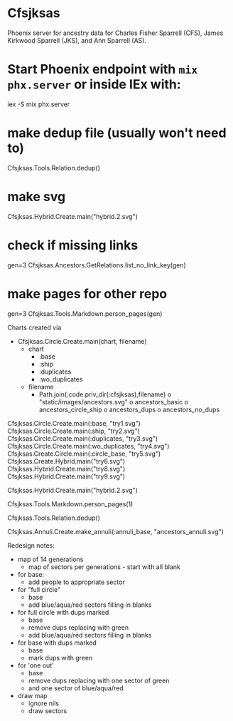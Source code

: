 # Cfsjksas

Phoenix server for ancestry data for
Charles Fisher Sparrell (CFS),
James Kirkwood Sparrell (JKS),
and Ann Sparrell (AS).

# Start Phoenix endpoint with `mix phx.server` or inside IEx with:
  iex -S mix phx.server

# make dedup file (usually won't need to)
Cfsjksas.Tools.Relation.dedup()

# make svg
Cfsjksas.Hybrid.Create.main("hybrid.2.svg")

# check if missing links
gen=3
Cfsjksas.Ancestors.GetRelations.list_no_link_key(gen)

# make pages for other repo
gen=3
Cfsjksas.Tools.Markdown.person_pages(gen)


Charts created via
  * Cfsjksas.Circle.Create.main(chart, filename)
    + chart
      - :base
      - :ship
      - :duplicates
      - :wo_duplicates
    + filename
      - Path.join(:code.priv_dir(:cfsjksas),filename)
        o "static/images/ancestors.svg"
        o ancestors_basic
        o ancestors_circle_ship
        o ancestors_dups
        o ancestors_no_dups

Cfsjksas.Circle.Create.main(:base, "try1.svg")
Cfsjksas.Circle.Create.main(:ship, "try2.svg")
Cfsjksas.Circle.Create.main(:duplicates, "try3.svg")
Cfsjksas.Circle.Create.main(:wo_duplicates, "try4.svg")
Cfsjksas.Create.Circle.main(:circle_base, "try5.svg")
Cfsjksas.Create.Hybrid.main("try6.svg")
Cfsjksas.Hybrid.Create.main("try8.svg")
Cfsjksas.Hybrid.Create.main("try9.svg")

Cfsjksas.Hybrid.Create.main("hybrid.2.svg")

Cfsjksas.Tools.Markdown.person_pages(1)

Cfsjksas.Tools.Relation.dedup()

Cfsjksas.Annuli.Create.make_annuli(:annuli_base, "ancestors_annuli.svg")



  Redesign notes:
  * map of 14 generations
    + map of sectors per generations - start with all blank
  * for base:
    + add people to appropriate sector
  * for "full circle"
    + base
    + add blue/aqua/red sectors filling in blanks
  * for full circle with dups marked
    + base
    + remove dups replacing with green
    + add blue/aqua/red sectors filling in blanks
  * for base with dups marked
    + base
    + mark dups with green
  * for 'one out'
    + base
    + remove dups replacing with one sector of green
    + and one sector of blue/aqua/red
  * draw map
    + ignore nils
    + draw sectors


